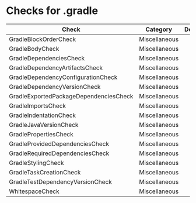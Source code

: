 # Checks for .gradle

Check | Category | Description
----- | -------- | -----------
GradleBlockOrderCheck | Miscellaneous | |
GradleBodyCheck | Miscellaneous | |
GradleDependenciesCheck | Miscellaneous | |
GradleDependencyArtifactsCheck | Miscellaneous | |
GradleDependencyConfigurationCheck | Miscellaneous | |
GradleDependencyVersionCheck | Miscellaneous | |
GradleExportedPackageDependenciesCheck | Miscellaneous | |
GradleImportsCheck | Miscellaneous | |
GradleIndentationCheck | Miscellaneous | |
GradleJavaVersionCheck | Miscellaneous | |
GradlePropertiesCheck | Miscellaneous | |
GradleProvidedDependenciesCheck | Miscellaneous | |
GradleRequiredDependenciesCheck | Miscellaneous | |
GradleStylingCheck | Miscellaneous | |
GradleTaskCreationCheck | Miscellaneous | |
GradleTestDependencyVersionCheck | Miscellaneous | |
WhitespaceCheck | Miscellaneous | |